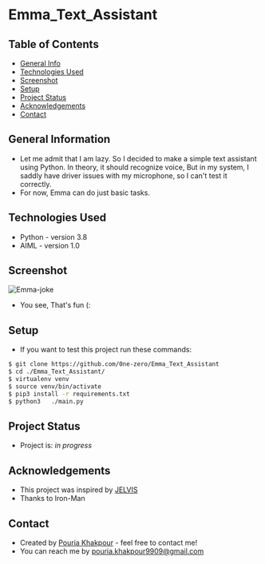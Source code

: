 # Emma_Text_Assistant

## Table of Contents
* [General Info](#general-information)
* [Technologies Used](#technologies-used)
* [Screenshot](#screenshot)
* [Setup](#setup)
* [Project Status](#project-status)
* [Acknowledgements](#acknowledgements)
* [Contact](#contact)
<!-- * [License](#license) -->


## General Information
- Let me admit that I am lazy. So I decided to make a simple text assistant using Python.
In theory, it should recognize voice, But in my system, I saddly have driver issues with my microphone, so I can't test it correctly.
- For now, Emma can do just basic tasks.


## Technologies Used
- Python - version 3.8
- AIML   - version 1.0

## Screenshot
![Emma-joke](https://github.com/0ne-zero/Emma_Text_Assistant/blob/main/screenshot/Screenshot%20from%202022-02-28%2015-04-40-cleaned.png)
- You see, That's fun (:

## Setup
- If you want to test this project run these commands:

```bash
$ git clone https://github.com/0ne-zero/Emma_Text_Assistant
$ cd ./Emma_Text_Assistant/
$ virtualenv venv
$ source venv/bin/activate
$ pip3 install -r requirements.txt
$ python3   ./main.py
```

## Project Status
- Project is: _in progress_

## Acknowledgements
- This project was inspired by [JELVIS](https://github.com/kiahamedi/JELVIS)
- Thanks to Iron-Man


## Contact
- Created by [Pouria Khakpour](https://github.com/0ne-zero) - feel free to contact me!
- You can reach me by pouria.khakpour9909@gmail.com
